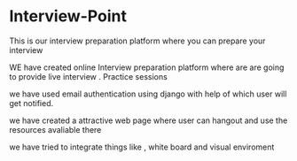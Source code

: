 # Interview-Point
This is our interview preparation platform where you can prepare your interview 


WE have created online Interview preparation platform where are are going to provide live interview . Practice sessions 


we have used email authentication using django with help of which user will get notified. 

we have created a attractive web page where user can hangout and use the resources avaliable there 

we have tried to integrate things like , white board and visual enviroment 



